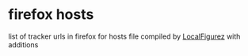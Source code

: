 # firefox hosts

list of tracker urls in firefox for hosts file
compiled by [LocalFigurez](https://privatebin.net/?fd65935fdd7b6f2e#4UIRLdB93OXc51fmTYVvifNQwJCpmp3Jc3hoaZ4cNJ4=) with additions